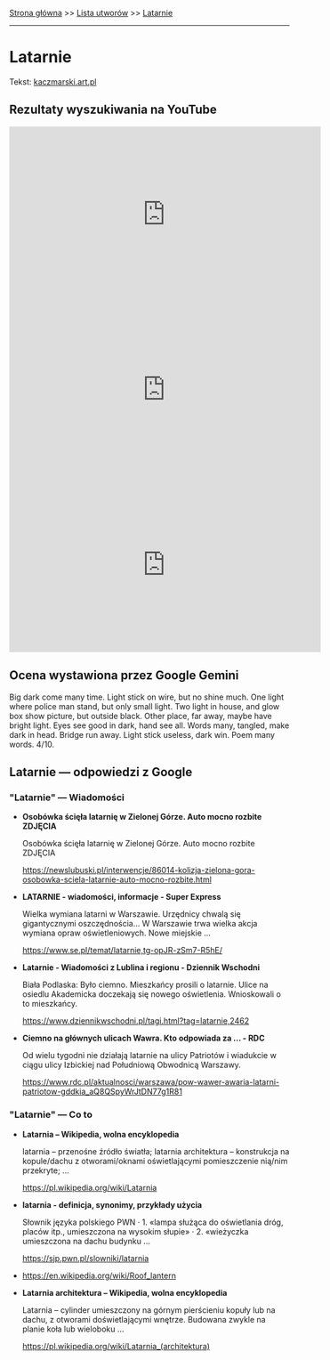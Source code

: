 [Strona główna](../index.md) >> [Lista utworów](../list.md) >> [Latarnie](247.md)

---

# Latarnie

Tekst: [kaczmarski.art.pl](https://www.kaczmarski.art.pl/tworczosc/wiersze/latarnie/)

## Rezultaty wyszukiwania na YouTube

<iframe width="560" height="315" src="https://www.youtube.com/embed/zKdyGE5O2gk?si=IdontcarewhotheIRSsendsImnotpayingtaxes" title="YouTube video player" frameborder="0" allow="accelerometer; autoplay; clipboard-write; encrypted-media; gyroscope; picture-in-picture; web-share" referrerpolicy="strict-origin-when-cross-origin" allowfullscreen></iframe>

<iframe width="560" height="315" src="https://www.youtube.com/embed/NTNcxGVgn9I?si=IdontcarewhotheIRSsendsImnotpayingtaxes" title="YouTube video player" frameborder="0" allow="accelerometer; autoplay; clipboard-write; encrypted-media; gyroscope; picture-in-picture; web-share" referrerpolicy="strict-origin-when-cross-origin" allowfullscreen></iframe>

<iframe width="560" height="315" src="https://www.youtube.com/embed/xMtvBY8QcSM?si=IdontcarewhotheIRSsendsImnotpayingtaxes" title="YouTube video player" frameborder="0" allow="accelerometer; autoplay; clipboard-write; encrypted-media; gyroscope; picture-in-picture; web-share" referrerpolicy="strict-origin-when-cross-origin" allowfullscreen></iframe>

## Ocena wystawiona przez Google Gemini

Big dark come many time.  Light stick on wire, but no shine much.  One light where police man stand, but only small light.  Two light in house, and glow box show picture, but outside black.  Other place, far away, maybe have bright light. Eyes see good in dark, hand see all.  Words many, tangled, make dark in head. Bridge run away. Light stick useless, dark win. Poem many words. 4/10.


## Latarnie — odpowiedzi z Google

### "Latarnie" — Wiadomości

- **Osobówka ścięła latarnię w Zielonej Górze. Auto mocno rozbite ZDJĘCIA**

    Osobówka ścięła latarnię w Zielonej Górze. Auto mocno rozbite ZDJĘCIA 

   <https://newslubuski.pl/interwencje/86014-kolizja-zielona-gora-osobowka-sciela-latarnie-auto-mocno-rozbite.html>
- **LATARNIE - wiadomości, informacje - Super Express**

    Wielka wymiana latarni w Warszawie. Urzędnicy chwalą się gigantycznymi oszczędnościa… W Warszawie trwa wielka akcja wymiana opraw oświetleniowych. Nowe miejskie ... 

   <https://www.se.pl/temat/latarnie,tg-opJR-zSm7-R5hE/>
- **Latarnie - Wiadomości z Lublina i regionu - Dziennik Wschodni**

    Biała Podlaska: Było ciemno. Mieszkańcy prosili o latarnie. Ulice na osiedlu Akademicka doczekają się nowego oświetlenia. Wnioskowali o to mieszkańcy. 

   <https://www.dziennikwschodni.pl/tagi.html?tag=latarnie,2462>
- **Ciemno na głównych ulicach Wawra. Kto odpowiada za ... - RDC**

    Od wielu tygodni nie działają latarnie na ulicy Patriotów i wiadukcie w ciągu ulicy Izbickiej nad Południową Obwodnicą Warszawy. 

   <https://www.rdc.pl/aktualnosci/warszawa/pow-wawer-awaria-latarni-patriotow-gddkia_aQ8QSpyWrJtDN77g1R81>

### "Latarnie" — Co to

- **Latarnia – Wikipedia, wolna encyklopedia**

    latarnia – przenośne źródło światła; latarnia architektura – konstrukcja na kopule/dachu z otworami/oknami oświetlającymi pomieszczenie nią/nim przekryte; ... 

   <https://pl.wikipedia.org/wiki/Latarnia>
- **latarnia - definicja, synonimy, przykłady użycia**

    Słownik języka polskiego PWN · 1. «lampa służąca do oświetlania dróg, placów itp., umieszczona na wysokim słupie» · 2. «wieżyczka umieszczona na dachu budynku ... 

   <https://sjp.pwn.pl/slowniki/latarnia>
- <https://en.wikipedia.org/wiki/Roof_lantern>
- **Latarnia architektura – Wikipedia, wolna encyklopedia**

    Latarnia – cylinder umieszczony na górnym pierścieniu kopuły lub na dachu, z otworami doświetlającymi wnętrze. Budowana zwykle na planie koła lub wieloboku ... 

   <https://pl.wikipedia.org/wiki/Latarnia_(architektura)>

